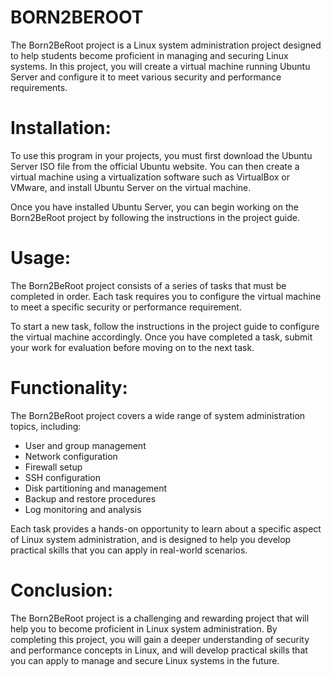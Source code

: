 # BORN2BEROOT

The Born2BeRoot project is a Linux system administration project designed to help students become proficient in managing and securing Linux systems. In this project, you will create a virtual machine running Ubuntu Server and configure it to meet various security and performance requirements.

# Installation:

To use this program in your projects, you must first download the Ubuntu Server ISO file from the official Ubuntu website. You can then create a virtual machine using a virtualization software such as VirtualBox or VMware, and install Ubuntu Server on the virtual machine.

Once you have installed Ubuntu Server, you can begin working on the Born2BeRoot project by following the instructions in the project guide.

# Usage:

The Born2BeRoot project consists of a series of tasks that must be completed in order. Each task requires you to configure the virtual machine to meet a specific security or performance requirement.

To start a new task, follow the instructions in the project guide to configure the virtual machine accordingly. Once you have completed a task, submit your work for evaluation before moving on to the next task.

# Functionality:

The Born2BeRoot project covers a wide range of system administration topics, including:

- User and group management
- Network configuration
- Firewall setup
- SSH configuration
- Disk partitioning and management
- Backup and restore procedures
- Log monitoring and analysis

Each task provides a hands-on opportunity to learn about a specific aspect of Linux system administration, and is designed to help you develop practical skills that you can apply in real-world scenarios.

# Conclusion:

The Born2BeRoot project is a challenging and rewarding project that will help you to become proficient in Linux system administration. By completing this project, you will gain a deeper understanding of security and performance concepts in Linux, and will develop practical skills that you can apply to manage and secure Linux systems in the future.